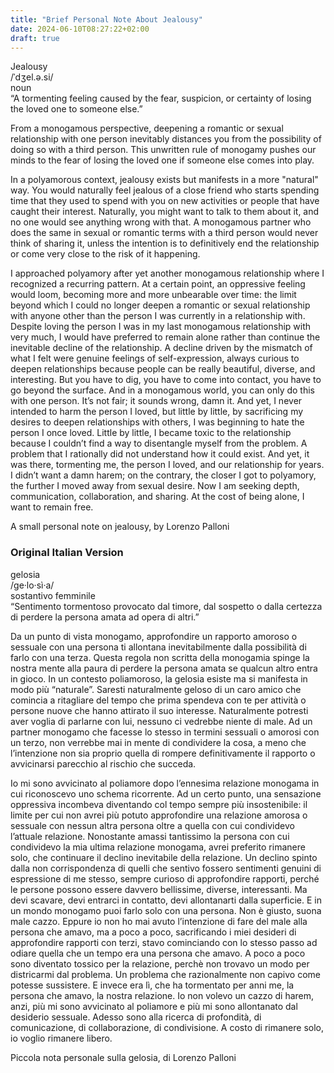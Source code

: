 ```yaml
---
title: "Brief Personal Note About Jealousy"
date: 2024-06-10T08:27:22+02:00
draft: true
---
```


Jealousy  
/ˈdʒel.ə.si/  
noun  
“A tormenting feeling caused by the fear, suspicion, or certainty of losing the loved one to someone else.”

From a monogamous perspective, deepening a romantic or sexual relationship with one person inevitably distances you from the possibility of doing so with a third person. This unwritten rule of monogamy pushes our minds to the fear of losing the loved one if someone else comes into play.

In a polyamorous context, jealousy exists but manifests in a more "natural" way. You would naturally feel jealous of a close friend who starts spending time that they used to spend with you on new activities or people that have caught their interest. Naturally, you might want to talk to them about it, and no one would see anything wrong with that. A monogamous partner who does the same in sexual or romantic terms with a third person would never think of sharing it, unless the intention is to definitively end the relationship or come very close to the risk of it happening.

I approached polyamory after yet another monogamous relationship where I recognized a recurring pattern. At a certain point, an oppressive feeling would loom, becoming more and more unbearable over time: the limit beyond which I could no longer deepen a romantic or sexual relationship with anyone other than the person I was currently in a relationship with. Despite loving the person I was in my last monogamous relationship with very much, I would have preferred to remain alone rather than continue the inevitable decline of the relationship. A decline driven by the mismatch of what I felt were genuine feelings of self-expression, always curious to deepen relationships because people can be really beautiful, diverse, and interesting. But you have to dig, you have to come into contact, you have to go beyond the surface. And in a monogamous world, you can only do this with one person. It’s not fair; it sounds wrong, damn it. And yet, I never intended to harm the person I loved, but little by little, by sacrificing my desires to deepen relationships with others, I was beginning to hate the person I once loved. Little by little, I became toxic to the relationship because I couldn’t find a way to disentangle myself from the problem. A problem that I rationally did not understand how it could exist. And yet, it was there, tormenting me, the person I loved, and our relationship for years. I didn’t want a damn harem; on the contrary, the closer I got to polyamory, the further I moved away from sexual desire. Now I am seeking depth, communication, collaboration, and sharing. At the cost of being alone, I want to remain free.

A small personal note on jealousy, by Lorenzo Palloni


### Original Italian Version

gelosia  
/ge·lo·sì·a/  
sostantivo femminile  
“Sentimento tormentoso provocato dal timore, dal sospetto o dalla certezza di perdere la persona amata ad opera di altri.”

Da un punto di vista monogamo, approfondire un rapporto amoroso o sessuale con una persona ti allontana inevitabilmente dalla possibilità di farlo con una terza. Questa regola non scritta della monogamia spinge la nostra mente alla paura di perdere la persona amata se qualcun altro entra in gioco.
In un contesto poliamoroso, la gelosia esiste ma si manifesta in modo più “naturale”. Saresti naturalmente geloso di un caro amico che comincia a ritagliare del tempo che prima spendeva con te per attività o persone nuove che hanno attirato il suo interesse. Naturalmente potresti aver voglia di parlarne con lui, nessuno ci vedrebbe niente di male. Ad un partner monogamo che facesse lo stesso in termini sessuali o amorosi con un terzo, non verrebbe mai in mente di condividere la cosa, a meno che l’intenzione non sia proprio quella di rompere definitivamente il rapporto o avvicinarsi parecchio al rischio che succeda.

Io mi sono avvicinato al poliamore dopo l’ennesima relazione monogama in cui riconoscevo uno schema ricorrente. Ad un certo punto, una sensazione oppressiva incombeva diventando col tempo sempre più insostenibile: il limite per cui non avrei più potuto approfondire una relazione amorosa o sessuale con nessun altra persona oltre a quella con cui condividevo l’attuale relazione.
Nonostante amassi tantissimo la persona con cui condividevo la mia ultima relazione monogama, avrei preferito rimanere solo, che continuare il declino inevitabile della relazione. Un declino spinto dalla non corrispondenza di quelli che sentivo fossero sentimenti genuini di espressione di me stesso, sempre curioso di approfondire rapporti, perché le persone possono essere davvero bellissime, diverse, interessanti. Ma devi scavare, devi entrarci in contatto, devi allontanarti dalla superficie. E in un mondo monogamo puoi farlo solo con una persona. Non è giusto, suona male cazzo. Eppure io non ho mai avuto l’intenzione di fare del male alla persona che amavo, ma a poco a poco, sacrificando i miei desideri di approfondire rapporti con terzi, stavo cominciando con lo stesso passo ad odiare quella che un tempo era una persona che amavo. A poco a poco sono diventato tossico per la relazione, perchè non trovavo un modo per districarmi dal problema. Un problema che razionalmente non capivo come potesse sussistere. E invece era lì, che ha tormentato per anni me, la persona che amavo, la nostra relazione. Io non volevo un cazzo di harem, anzi, più mi sono avvicinato al poliamore e più mi sono allontanato dal desiderio sessuale. Adesso sono alla ricerca di profondità, di comunicazione, di collaborazione, di condivisione. A costo di rimanere solo, io voglio rimanere libero.

Piccola nota personale sulla gelosia, di Lorenzo Palloni
